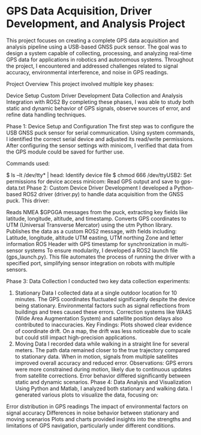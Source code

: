 # GPS Data Acquisition, Driver Development, and Analysis Project

This project focuses on creating a complete GPS data acquisition and analysis pipeline using a USB-based GNSS puck sensor. The goal was to design a system capable of collecting, processing, and analyzing real-time GPS data for applications in robotics and autonomous systems. Throughout the project, I encountered and addressed challenges related to signal accuracy, environmental interference, and noise in GPS readings.

Project Overview
This project involved multiple key phases:

Device Setup
Custom Driver Development
Data Collection and Analysis
Integration with ROS2
By completing these phases, I was able to study both static and dynamic behavior of GPS signals, observe sources of error, and refine data handling techniques.

Phase 1: Device Setup and Configuration
The first step was to configure the USB GNSS puck sensor for serial communication. Using system commands, I identified the correct serial device and adjusted its read/write permissions. After configuring the sensor settings with minicom, I verified that data from the GPS module could be saved for further use.

Commands used:

$ ls –lt /dev/tty* | head: Identify device file
$ chmod 666 /dev/ttyUSB2: Set permissions for device access
minicom: Read GPS output and save to gps-data.txt
Phase 2: Custom Device Driver Development
I developed a Python-based ROS2 driver (driver.py) to handle data acquisition from the GNSS puck. This driver:

Reads NMEA $GPGGA messages from the puck, extracting key fields like latitude, longitude, altitude, and timestamp.
Converts GPS coordinates to UTM (Universal Transverse Mercator) using the utm Python library.
Publishes the data as a custom ROS2 message, with fields including:
Latitude, longitude, altitude
UTM easting, UTM northing
Zone and letter information
ROS Header with GPS timestamp for synchronization in multi-sensor systems
To ensure modularity, I developed a ROS2 launch file (gps_launch.py). This file automates the process of running the driver with a specified port, simplifying sensor integration on robots with multiple sensors.

Phase 3: Data Collection
I conducted two key data collection experiments:

1. Stationary Data
I collected data at a single outdoor location for 10 minutes.
The GPS coordinates fluctuated significantly despite the device being stationary.
Environmental factors such as signal reflections from buildings and trees caused these errors.
Correction systems like WAAS (Wide Area Augmentation System) and satellite position delays also contributed to inaccuracies.
Key Findings:
Plots showed clear evidence of coordinate drift.
On a map, the drift was less noticeable due to scale but could still impact high-precision applications.
2. Moving Data
I recorded data while walking in a straight line for several meters.
The path data remained closer to the true trajectory compared to stationary data.
When in motion, signals from multiple satellites improved overall accuracy and reduced error.
Observations:
GPS errors were more constrained during motion, likely due to continuous updates from satellite corrections.
Error behavior differed significantly between static and dynamic scenarios.
Phase 4: Data Analysis and Visualization
Using Python and Matlab, I analyzed both stationary and walking data. I generated various plots to visualize the data, focusing on:

Error distribution in GPS readings
The impact of environmental factors on signal accuracy
Differences in noise behavior between stationary and moving scenarios
Plots and charts provided insights into the strengths and limitations of GPS navigation, particularly under different conditions.


